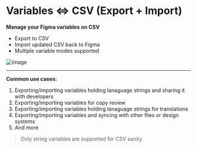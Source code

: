 # Variables ⇔ CSV (Export + Import)
**Manage your Figma variables on CSV** 
- Export to CSV
- Import updated CSV back to Figma
- Multiple variable modes supported

![image](https://github.com/vivek-nexus/variables-csv-figma-plugin/assets/26523871/d42ee075-da17-464f-a200-b3ea018381d0)

---

**Common use cases:**
1. Exporting/importing variables holding lanaguage strings and sharing it with developers
2. Exporting/importing variables for copy review
3. Exporting/importing variables holding lanaguage strings for translations
4. Exporting/importing variables and syncing with other files or design systems
5. And more


> Only string variables are supported for CSV sanity

